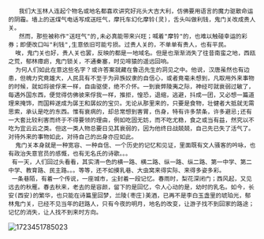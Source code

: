        我们大玉林人连起个物名或地名都喜欢讲究好兆头大吉大利，仿佛要用语言的魔力驱散命运的阴霾。墙上的送煤气电话写成送旺气，摩托车幻化摩铃(灵)，舌头叫做利钱，鬼门关改成贵人关。
       然而，那些被称作"送旺气"的,未必真能带来兴旺；喊着"摩铃"的，也难以触碰幸运的彩券；即便改口叫"利钱",生意依旧可能亏损。过贵人关的，不单单有贵人，也有平民。
      唉，鬼门关也好，贵人关也罢，反映的都是一地域名。但是也渐渐消失了往昔南蛮之地，西瓯之荒，郁林瘴疬，鬼门锁关，不通秦塞，时见啼猿的遥远回响。
      为何人们如此在意这些名字？或许答案就藏在鲁迅先生的洞见之中。他说，汉唐虽然也有边患，但魄力究竟雄大，人民具有不至于为异族奴隶的自信心，或者竟毫未想到，凡取用外来事物的时候，就如将彼俘来一样，自由驱使，绝不介怀。一到衰弊陵夷之际，神经可就衰弱过敏了，每遇外国东西，便觉得仿佛彼来俘我一样，推拒，惶恐，退缩，逃避，抖成一团，又必想一篇道理来掩饰，而国粹遂成为孱王和孱奴的宝贝。无论从那里来的，只要是食物，壮健者大抵就无需思索，承认是吃的东西。惟有衰病的，却总常想到害胃，伤身，特有许多禁条，许多避忌;还有一大套比较利害而终于不得要领的理由，例如吃固无妨，而不吃尤稳，食之或当有益，然究以不吃为宜云云之类。但这一类人物总要日见其衰弱的，因为他终日战兢兢，自己先已失了活气了。对待外来的事物如此，对待自己的出身亦应如此。
      鬼门关本身就是一种宽容、一种自信、一个历史的记忆和见证，里面既有文人骚客的吟咏，也有政治失意官员的感慨，也有无名氏的诗歌。。。
     有一天，人们回过头看看，其实清一色的横一路、横二路、纵一路、纵二路、第一中学、第二中学、教育路、民主路。。。等等，还不如摸乳巷、大虫窝来得实际、来得多姿多彩。
     一条巷陌，有着一个传说，一座城市，尘封着一段记忆。春雨时，梨花深闭门；西风起，又见远去的秋雁。春去秋来，老去的是容颜，留下的是回忆，令人心动的是，幼时的乳名。如今，长安(西安)的繁华，也只能在诗篇里回梦，兰陵(枣庄)美酒，已再不是李白玉盏里的琥珀光，郁林鬼门关，已经不见当年的赶路人，只有今夜的明月，地名的改变，让游子找不到回家的路途；记忆的消失，让人找不到来时方向。

![1723451785023](https://github.com/user-attachments/assets/da1c5e24-8104-4b07-b00a-cfa151f8df79)


       